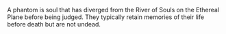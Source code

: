 A phantom is soul that has diverged from the River of Souls on the Ethereal Plane before being judged. They typically retain memories of their life before death but are not undead.